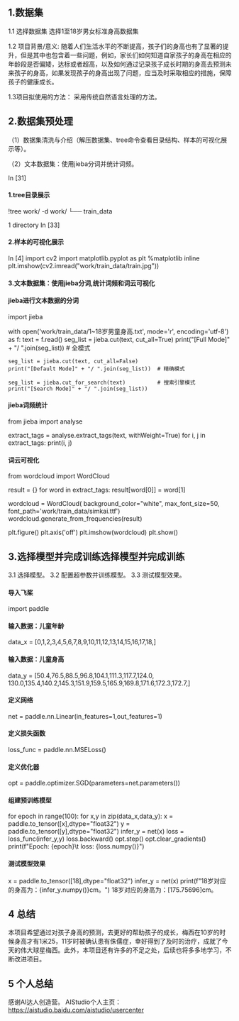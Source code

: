 ## 1.数据集
1.1 选择数据集
选择1至18岁男女标准身高数据集

1.2 项目背景/意义:
随着人们生活水平的不断提高，孩子们的身高也有了显著的提升，但是其中也包含着一些问题，例如，家长们如何知道自家孩子的身高在相应的年龄段是否偏矮，达标或者超高，以及如何通过记录孩子成长时期的身高去预测未来孩子的身高，如果发现孩子的身高出现了问题，应当及时采取相应的措施，保障孩子的健康成长。

1.3项目拟使用的方法：
采用传统自然语言处理的方法。

## 2.数据集预处理
（1）数据集清洗与介绍（解压数据集、tree命令查看目录结构、样本的可视化展示等）。

（2）文本数据集：使用jieba分词并统计词频。

In [31]
#### 1.tree目录展示
!tree work/ -d
work/
└── train_data

1 directory
In [33]
#### 2.样本的可视化展示
In [4]
import cv2
import matplotlib.pyplot as plt
%matplotlib inline
plt.imshow(cv2.imread("work/train_data/train.jpg"))

#### 3.文本数据集：使用jieba分词,统计词频和词云可视化
#### jieba进行文本数据的分词
import jieba

with open('work/train_data/1~18岁男童身高.txt', mode='r', encoding='utf-8') as f:
    text = f.read()
    seg_list = jieba.cut(text, cut_all=True)
    print("[Full Mode]" + "/ ".join(seg_list))     # 全模式

    seg_list = jieba.cut(text, cut_all=False)
    print("[Default Mode]" + "/ ".join(seg_list))  # 精确模式

    seg_list = jieba.cut_for_search(text)          # 搜索引擎模式
    print("[Search Mode]" + "/ ".join(seg_list))

#### jieba词频统计
from jieba import analyse

extract_tags = analyse.extract_tags(text, withWeight=True)
for i, j in extract_tags:
    print(i, j)

#### 词云可视化
from wordcloud import WordCloud

result = {}
for word in extract_tags:
    result[word[0]] = word[1]

wordcloud = WordCloud(
    background_color="white",
    max_font_size=50,
    font_path='work/train_data/simkai.ttf')
wordcloud.generate_from_frequencies(result)

plt.figure()
plt.axis('off')
plt.imshow(wordcloud)
plt.show()

## 3.选择模型并完成训练选择模型并完成训练
3.1 选择模型。
3.2 配置超参数并训练模型。
3.3 测试模型效果。

#### 导入飞桨
import paddle
#### 输入数据：儿童年龄
data_x = [0,1,2,3,4,5,6,7,8,9,10,11,12,13,14,15,16,17,18,]
#### 输入数据：儿童身高
data_y = [50.4,76.5,88.5,96.8,104.1,111.3,117.7,124.0,
130.0,135.4,140.2,145.3,151.9,159.5,165.9,169.8,171.6,172.3,172.7,]
#### 定义网络
net = paddle.nn.Linear(in_features=1,out_features=1)
#### 定义损失函数
loss_func = paddle.nn.MSELoss()
#### 定义优化器
opt = paddle.optimizer.SGD(parameters=net.parameters())
#### 组建预训练模型
for epoch in range(100):
    for x,y in zip(data_x,data_y):
        x = paddle.to_tensor([x],dtype="float32")
        y = paddle.to_tensor([y],dtype="float32")
        infer_y = net(x)
        loss = loss_func(infer_y,y)
        loss.backward()
        opt.step()
        opt.clear_gradients()
        print(f"Epoch: {epoch}\t loss: {loss.numpy()}")

#### 测试模型效果
x = paddle.to_tensor([18],dtype="float32")
infer_y = net(x)
print(f"18岁对应的身高为：{infer_y.numpy()}cm。")
18岁对应的身高为：[175.75696]cm。
## 4 总结
本项目希望通过对孩子身高的预测，去更好的帮助孩子的成长，梅西在10岁的时候身高才有1米25，11岁时被确认患有侏儒症，幸好得到了及时的治疗，成就了今天的伟大球星梅西。此外，本项目还有许多的不足之处，后续也将多多地学习，不断改进项目。
## 5 个人总结
感谢AI达人创造营。
AIStudio个人主页：https://aistudio.baidu.com/aistudio/usercenter
